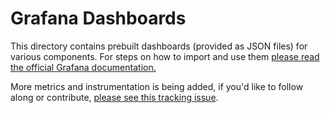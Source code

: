# Grafana Dashboards

This directory contains prebuilt dashboards (provided as JSON files) for various components.
For steps on how to import and use them [please read the official Grafana documentation.](https://grafana.com/docs/grafana/latest/dashboards/export-import/#import-dashboard)

More metrics and instrumentation is being added, if you'd like to follow along or contribute, [please see this tracking issue](https://github.com/seqsy/go-libp2p/issues/1356).